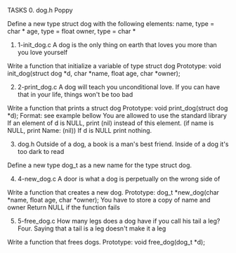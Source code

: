 TASKS
0. dog.h
Poppy

Define a new type struct dog with the following elements:
name, type = char *
age, type = float
owner, type = char *


1. 1-init_dog.c
A dog is the only thing on earth that loves you more than you love yourself

Write a function that initialize a variable of type struct dog
Prototype: void init_dog(struct dog *d, char *name, float age, char *owner);


2. 2-print_dog.c
A dog will teach you unconditional love. If you can have that in your life, things won't be too bad

Write a function that prints a struct dog
Prototype: void print_dog(struct dog *d);
Format: see example bellow
You are allowed to use the standard library
If an element of d is NULL, print (nil) instead of this element. (if name is NULL, print Name: (nil))
If d is NULL print nothing.



3. dog.h
Outside of a dog, a book is a man's best friend. Inside of a dog it's too dark to read

Define a new type dog_t as a new name for the type struct dog.



4. 4-new_dog.c
A door is what a dog is perpetually on the wrong side of

Write a function that creates a new dog.
Prototype: dog_t *new_dog(char *name, float age, char *owner);
You have to store a copy of name and owner
Return NULL if the function fails



5. 5-free_dog.c
How many legs does a dog have if you call his tail a leg? Four. Saying that a tail is a leg doesn't make it a leg

Write a function that frees dogs.
Prototype: void free_dog(dog_t *d);
